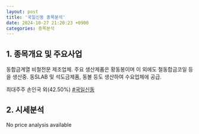 ```yaml
---
layout: post
title: '국일신동 종목분석'
date: 2024-10-27 21:20:23 +0900
categories: 종목분석
---
```


## 1. 종목개요 및 주요사업

동합금계열 비철전문 제조업체. 주요 생산제품은 황동봉이며 이 외에도 철동합금코일 등을 생산중. 동SLAB 및 석도금제품, 동볼 등도 생산하여 수요업체에 공급.

최대주주 손인국 외(42.50%)
[#국일신동](#)

## 2. 시세분석

No price analysis available
